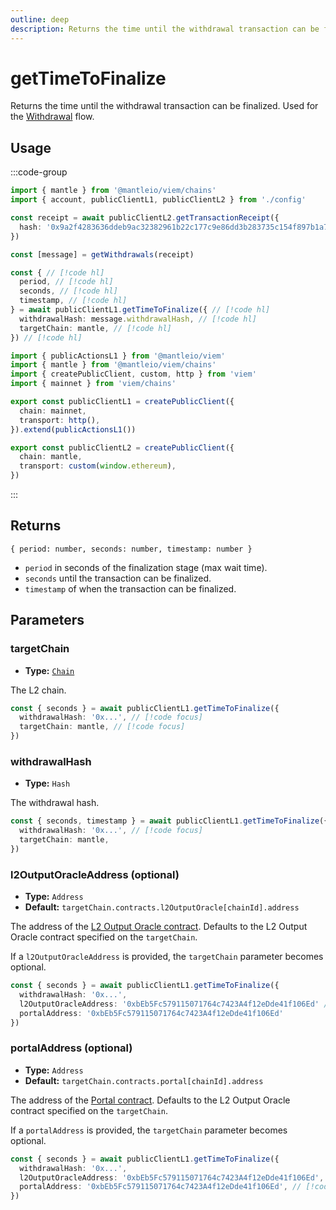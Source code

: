 ```yaml
---
outline: deep
description: Returns the time until the withdrawal transaction can be finalized.
---
```


# getTimeToFinalize

Returns the time until the withdrawal transaction can be finalized. Used for the [Withdrawal](/guides/withdrawals) flow.

## Usage

:::code-group

```ts [example.ts]
import { mantle } from '@mantleio/viem/chains'
import { account, publicClientL1, publicClientL2 } from './config'

const receipt = await publicClientL2.getTransactionReceipt({
  hash: '0x9a2f4283636ddeb9ac32382961b22c177c9e86dd3b283735c154f897b1a7ff4a',
})

const [message] = getWithdrawals(receipt)

const { // [!code hl]
  period, // [!code hl]
  seconds, // [!code hl]
  timestamp, // [!code hl]
} = await publicClientL1.getTimeToFinalize({ // [!code hl]
  withdrawalHash: message.withdrawalHash, // [!code hl]
  targetChain: mantle, // [!code hl]
}) // [!code hl]
```

```ts [config.ts]
import { publicActionsL1 } from '@mantleio/viem'
import { mantle } from '@mantleio/viem/chains'
import { createPublicClient, custom, http } from 'viem'
import { mainnet } from 'viem/chains'

export const publicClientL1 = createPublicClient({
  chain: mainnet,
  transport: http(),
}).extend(publicActionsL1())

export const publicClientL2 = createPublicClient({
  chain: mantle,
  transport: custom(window.ethereum),
})
```

:::

## Returns

`{ period: number, seconds: number, timestamp: number }`

- `period` in seconds of the finalization stage (max wait time).
- `seconds` until the transaction can be finalized.
- `timestamp` of when the transaction can be finalized.

## Parameters

### targetChain

- **Type:** [`Chain`](https://viem.sh/docs/glossary/types#chain)

The L2 chain.

```ts
const { seconds } = await publicClientL1.getTimeToFinalize({
  withdrawalHash: '0x...', // [!code focus]
  targetChain: mantle, // [!code focus]
})
```

### withdrawalHash

- **Type:** `Hash`

The withdrawal hash.

```ts
const { seconds, timestamp } = await publicClientL1.getTimeToFinalize({
  withdrawalHash: '0x...', // [!code focus]
  targetChain: mantle,
})
```

### l2OutputOracleAddress (optional)

- **Type:** `Address`
- **Default:** `targetChain.contracts.l2OutputOracle[chainId].address`

The address of the [L2 Output Oracle contract](https://github.com/mantlenetworkio/mantle-v2/blob/v1.0.0-alpha.1/packages/contracts-bedrock/contracts/L1/L2OutputOracle.sol). Defaults to the L2 Output Oracle contract specified on the `targetChain`.

If a `l2OutputOracleAddress` is provided, the `targetChain` parameter becomes optional.

```ts
const { seconds } = await publicClientL1.getTimeToFinalize({
  withdrawalHash: '0x...',
  l2OutputOracleAddress: '0xbEb5Fc579115071764c7423A4f12eDde41f106Ed' // [!code focus]
  portalAddress: '0xbEb5Fc579115071764c7423A4f12eDde41f106Ed'
})
```

### portalAddress (optional)

- **Type:** `Address`
- **Default:** `targetChain.contracts.portal[chainId].address`

The address of the [Portal contract](https://github.com/mantlenetworkio/mantle-v2/blob/v1.0.0-alpha.1/packages/contracts-bedrock/contracts/L1/OptimismPortal.sol). Defaults to the L2 Output Oracle contract specified on the `targetChain`.

If a `portalAddress` is provided, the `targetChain` parameter becomes optional.

```ts
const { seconds } = await publicClientL1.getTimeToFinalize({
  withdrawalHash: '0x...',
  l2OutputOracleAddress: '0xbEb5Fc579115071764c7423A4f12eDde41f106Ed',
  portalAddress: '0xbEb5Fc579115071764c7423A4f12eDde41f106Ed', // [!code focus]
})
```
